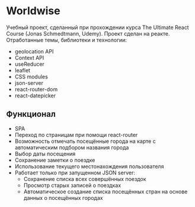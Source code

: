# Worldwise

Учебный проект, сделанный при прохождении курса The Ultimate React Course (Jonas Schmedtmann, Udemy). 
Проект сделан на реакте. Отработанные темы, библиотеки и технологии:
- geolocation API
- Context API
- useReducer
- leaflet
- CSS modules
- json-server
- react-router-dom
- react-datepicker

## Функционал
- SPA
- Переход по страницам при помощи react-router
- Возможность отмечать посещённые города на карте с автоматическим подбором названия города
- Выбор даты посещения
- Сохранение заметки о поездке
- Использование текущего местонахождения пользователя
- Работает только при запущенном JSON server:
  - Сохранение списка всех совершённых поездок
  - Просмотр старых записей о поездках
  - Автоматическое создание списка посещённых стран на основе данных о посещённых городах
